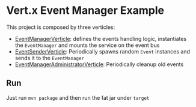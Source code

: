 # Vert.x Event Manager Example

This project is composed by three verticles:

* [EventManagerVerticle](src/main/java/EventManagerVerticle.java): defines the events handling logic, instantiates the `EventManager` and mounts the service on the event bus
* [EventSenderVerticle](src/main/java/EventSenderVerticle.java): Periodically spawns random `Event` instances and sends it to the `EventManager`
* [EventManagerAdministratorVerticle](src/main/java/EventManagerAdministratorVerticle.java): Periodically cleanup old events

## Run

Just run `mvn package` and then run the fat jar under `target`